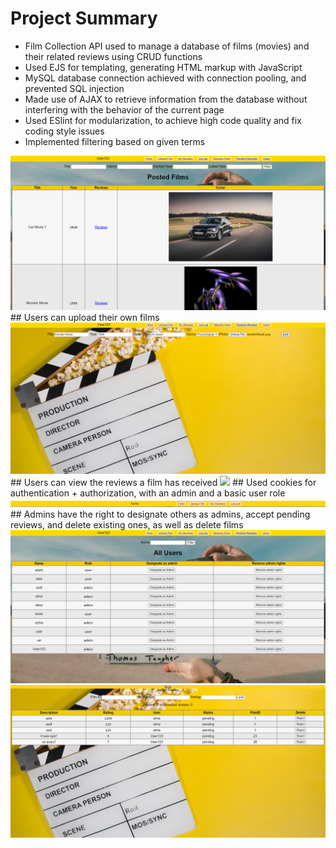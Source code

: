 # Project Summary
- Film Collection API used to manage a database of films (movies) and their related reviews using CRUD functions
- Used EJS for templating, generating HTML markup with JavaScript
- MySQL database connection achieved with connection pooling, and prevented SQL injection 
- Made use of AJAX to retrieve information from the database without interfering with the behavior of the current page
- Used ESlint for modularization, to achieve high code quality and fix coding style issues
- Implemented filtering based on given terms
<img src="/imagesToShow/films.png"/>
## Users can upload their own films
<img src="/imagesToShow/uploadfilm.png"/>
## Users can view the reviews a film has received
<img src="/imagesToShow/reviews.png>
## Users can view their own reviews of different films, including accepted and pending ones
<img src="/imagesToShow/ownReviews.png"/>
## Used cookies for authentication + authorization, with an admin and a basic user role
<img src="/imagesToShow/notAdmin1.png"/>
## Admins have the right to designate others as admins, accept pending reviews, and delete existing ones, as well as delete films
<img src="/imagesToShow/userspage.png"/>
<img src="/imagesToShow/acceptReviews.png"/>
